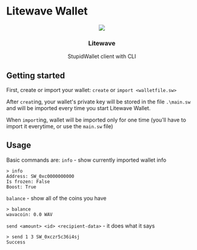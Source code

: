 # Litewave Wallet
<p align="center">
  <img src="https://github.com/lolhie3/litewave-wallet/assets/96627041/fe214be6-423c-4bb4-b01a-d692bb851343">
  <h3 align="center">Litewave</h3>
  <p align="center">StupidWallet client with CLI</p>
</p>

## Getting started
First, create or import your wallet:
`create` or `import <walletfile.sw>`

After `creat`ing, your wallet's private key will be stored in the file `.\main.sw` 
and will be imported every time you start Litewave Wallet.

When `import`ing, wallet will be imported only for one time (you'll have to import it everytime, or use the `main.sw` file)
## Usage
Basic commands are:
`info` - show currently imported wallet info

```
> info
Address: SW_0xc0000000000
Is frozen: False
Boost: True
```
`balance` - show all of the coins you have

```
> balance
wavacoin: 0.0 WAV
```

`send <amount> <id> <recipient-data>` - it does what it says

```
> send 1 3 SW_0xczr5c36i4sj
Success
```

